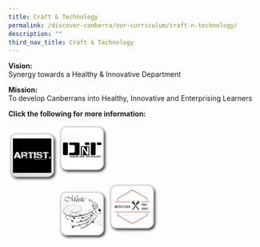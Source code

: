 ```yaml
---
title: Craft & Technology
permalink: /discover-canberra/our-curriculum/craft-n-technology/
description: ""
third_nav_title: Craft & Technology
---
```

<p><strong>Vision:</strong><br />Synergy towards a Healthy &amp; Innovative Department</p>
<p><strong>Mission:<br /></strong>To develop Canberrans into Healthy, Innovative and Enterprising Learners</p>
<p><strong>Click the following for more information:</strong></p>


<div>
<div style="float: left">
<p><a href="https://moe-canberrasec-staging.netlify.app/discover-canberra/our-curriculum/craft-n-technology/art">
<img src="/images/button-art.jpg" 
     style="width:100px; height:100px">
</a></p>
</div>
<div>
<p><a href="https://moe-canberrasec-staging.netlify.app/discover-canberra/our-curriculum/craft-n-technology/design-and-technology">
<img src="/images/button-dt.jpg" 
     style="width:100px; height:100px">
</a></p>
</div>
</div>

<div>
<div style="float: left">
<p><a href="https://moe-canberrasec-staging.netlify.app/discover-canberra/our-curriculum/craft-n-technology/music">
<img src="/images/button-music.jpg" 
     style="width:100px; height:100px">
</a></p>
</div>
<div>
<p><a href="https://moe-canberrasec-staging.netlify.app/discover-canberra/our-curriculum/craft-n-technology/nutrition-and-food-science">
<img src="/images/button-nfs.jpg" 
     style="width:100px; height:100px">
</a></p>
</div>
</div>